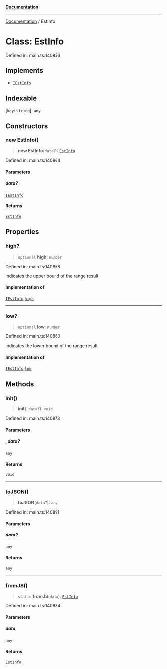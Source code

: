 [**Documentation**](../README.md)

***

[Documentation](../README.md) / EstInfo

# Class: EstInfo

Defined in: main.ts:140856

## Implements

- [`IEstInfo`](../interfaces/IEstInfo.md)

## Indexable

\[`key`: `string`\]: `any`

## Constructors

### new EstInfo()

> **new EstInfo**(`data`?): [`EstInfo`](EstInfo.md)

Defined in: main.ts:140864

#### Parameters

##### data?

[`IEstInfo`](../interfaces/IEstInfo.md)

#### Returns

[`EstInfo`](EstInfo.md)

## Properties

### high?

> `optional` **high**: `number`

Defined in: main.ts:140858

indicates the upper bound of the range result

#### Implementation of

[`IEstInfo`](../interfaces/IEstInfo.md).[`high`](../interfaces/IEstInfo.md#high)

***

### low?

> `optional` **low**: `number`

Defined in: main.ts:140860

indicates the lower bound of the range result

#### Implementation of

[`IEstInfo`](../interfaces/IEstInfo.md).[`low`](../interfaces/IEstInfo.md#low)

## Methods

### init()

> **init**(`_data`?): `void`

Defined in: main.ts:140873

#### Parameters

##### \_data?

`any`

#### Returns

`void`

***

### toJSON()

> **toJSON**(`data`?): `any`

Defined in: main.ts:140891

#### Parameters

##### data?

`any`

#### Returns

`any`

***

### fromJS()

> `static` **fromJS**(`data`): [`EstInfo`](EstInfo.md)

Defined in: main.ts:140884

#### Parameters

##### data

`any`

#### Returns

[`EstInfo`](EstInfo.md)
